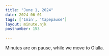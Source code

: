 ```yaml
---
title: "June 1, 2024"
date: 2024-06-01
tags: ['1min', 'tapepause']
layout: minute.njk
postnumber: 153

---
```


Minutes are on pause, while we move to Olalla.